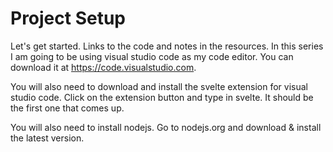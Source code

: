 #  Project Setup

Let's get started.  Links to the code and notes in the resources.  In this series I am going to be using visual studio code as my code editor.  You can download it at https://code.visualstudio.com.  

You will also need to download and install the svelte extension for visual studio code.  Click on the extension button and type in svelte.  It should be the first one that comes up.   

You will also need to install nodejs.  Go to nodejs.org and download & install the latest version.






